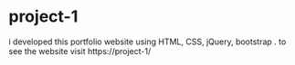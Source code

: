 # project-1
i developed this portfolio website using HTML, CSS, jQuery, bootstrap . to see the website visit https://project-1/
